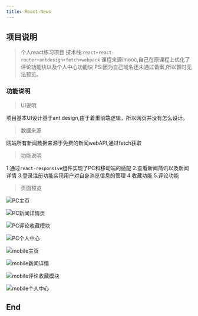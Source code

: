 ```yaml
---
title: React-News
---
```

## 项目说明
>个人react练习项目
技术栈:`react+react-router+antdesign+fetch+webpack`
课程来源imooc,自己在原课程上优化了评论功能块以及个人中心功能块
PS:因为自己域名还未通过备案,所以暂时无法预览。

### 功能说明
>UI说明

项目基本UI设计基于ant design,由于着重前端逻辑，所以网页并没有怎么设计。

>数据来源

网站所有新闻数据来源于免费的新闻webAPI,通过fetch获取

>功能说明

1.通过`react-responsive`组件实现了PC和移动端的适配
2.查看新闻简讯以及新闻详情
3.登录注册功能实现用户对自身浏览信息的管理
4.收藏功能
5.评论功能

>页面预览

![PC主页](https://github.com/Cxuyang/React-News/blob/master/src/projectImg/pc%E4%B8%BB%E9%A1%B5.png)

![PC新闻详情页](https://github.com/Cxuyang/React-News/blob/master/src/projectImg/pc%E6%96%B0%E9%97%BB%E8%AF%A6%E6%83%85.png)

![PC评论收藏模块](https://github.com/Cxuyang/React-News/blob/master/src/projectImg/pc%E8%AF%84%E8%AE%BA%E6%A8%A1%E5%9D%97.png)

![PC个人中心](https://github.com/Cxuyang/React-News/blob/master/src/projectImg/pc%E4%B8%AA%E4%BA%BA%E4%B8%AD%E5%BF%83.png)

![mobile主页](https://github.com/Cxuyang/React-News/blob/master/src/projectImg/m%E4%B8%BB%E9%A1%B5.png)

![mobile新闻详情](https://github.com/Cxuyang/React-News/blob/master/src/projectImg/m%E6%96%B0%E9%97%BB%E8%AF%A6%E6%83%85.png)

![mobile评论收藏模块](https://github.com/Cxuyang/React-News/blob/master/src/projectImg/m%E8%AF%84%E8%AE%BA%E6%A8%A1%E5%9D%97.png)

![mobile个人中心](https://github.com/Cxuyang/React-News/blob/master/src/projectImg/m%E4%B8%AA%E4%BA%BA%E4%B8%AD%E5%BF%83.png)

## End